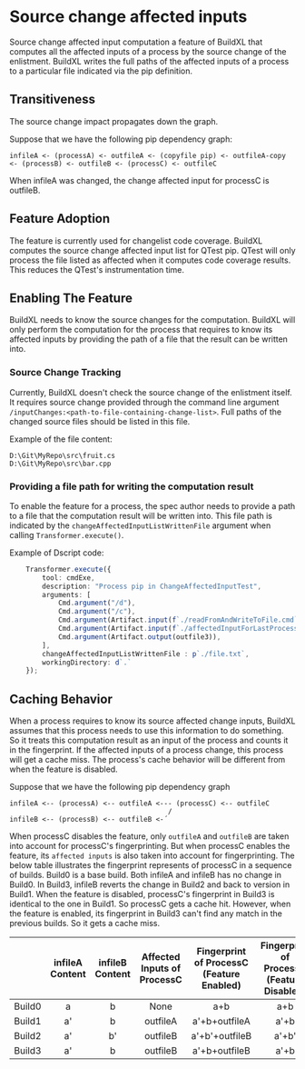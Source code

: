 # Source change affected inputs

Source change affected input computation a feature of BuildXL that computes all the affected inputs of a process by the source change of the enlistment. BuildXL writes the full paths of the affected inputs of a process to a particular file indicated via the pip definition.

## Transitiveness
The source change impact propagates down the graph.

Suppose that we have the following pip dependency graph:
```
infileA <- (processA) <- outfileA <- (copyfile pip) <- outfileA-copy <- (processB) <- outfileB <- (processC) <- outfileC                                                  
```
When infileA was changed, the change affected input for processC is outfileB.

## Feature Adoption
The feature is currently used for changelist code coverage. BuildXL computes the source change affected input list for QTest pip. QTest will only process the file listed as affected when it computes code coverage results. This reduces the QTest's instrumentation time.

## Enabling The Feature
BuildXL needs to know the source changes for the computation. BuildXL will only perform the computation for the process that requires to know its affected inputs by providing the path of a file that the result can be written into.

### Source Change Tracking
Currently, BuildXL doesn't check the source change of the enlistment itself. It requires source change provided through the command line argument `/inputChanges:<path-to-file-containing-change-list>`. Full paths of the changed source files should be listed in this file.

Example of the file content:
```
D:\Git\MyRepo\src\fruit.cs
D:\Git\MyRepo\src\bar.cpp
```
### Providing a file path for writing the computation result
To enable the feature for a process, the spec author needs to provide a path to a file that the computation result will be written into. This file path is indicated by the `changeAffectedInputListWrittenFile` argument when calling `Transformer.execute()`. 

Example of Dscript code:

```ts
    Transformer.execute({ 
        tool: cmdExe, 
        description: "Process pip in ChangeAffectedInputTest", 
        arguments: [ 
            Cmd.argument("/d"), 
            Cmd.argument("/c"), 
            Cmd.argument(Artifact.input(f`./readFromAndWriteToFile.cmd`)), 
            Cmd.argument(Artifact.input(f`./affectedInputForLastProcess.txt`)) 
            Cmd.argument(Artifact.output(outfile3)), 
        ], 
        changeAffectedInputListWrittenFile : p`./file.txt`, 
        workingDirectory: d`.` 
    });
```

## Caching Behavior
When a process requires to know its source affected change inputs, BuildXL assumes that this process needs to use this information to do something. So it treats this computation result as an input of the process and counts it in the fingerprint. If the affected inputs of a process change, this process will get a cache miss. The process's cache behavior will be different from when the feature is disabled.

Suppose that we have the following pip dependency graph
```
infileA <-- (processA) <-- outfileA <--- (processC) <-- outfileC   
                                       /
infileB <-- (processB) <-- outfileB <-´                           
```

When processC disables the feature, only `outfileA` and `outfileB` are taken into account for processC's fingerprinting. But when processC enables the feature, its `affected inputs` is also taken into account for fingerprinting. The below table illustrates the fingerprint represents of processC in a sequence of builds. Build0 is a base build. Both infileA and infileB has no change in Build0. In Build3, infileB reverts the change in Build2 and back to version in Build1. When the feature is disabled, processC's fingerprint in Build3 is identical to the one in Build1. So processC gets a cache hit. However, when the feature is enabled, its fingerprint in Build3 can't find any match in the previous builds. So it gets a cache miss.

|         | infileA Content | infileB Content| Affected Inputs of ProcessC |Fingerprint of ProcessC (Feature Enabled) | Fingerprint of ProcessC (Feature Disabled) | 
|---------|:---------------:|:--------------:|:---------------------------:|:----------------------------------------:|:------------------------------------------:|
| Build0  | a               |  b             |  None                       |a+b               |  a+b                  |
| Build1  | a'              |  b             |  outfileA                   |a'+b+outfileA     |  a'+b                 |
| Build2  | a'              |  b'            |  outfileB                   |a'+b'+outfileB    |  a'+b'                |
| Build3  | a'              |  b             |  outfileB                   |a'+b+outfileB     |  a'+b                 |


